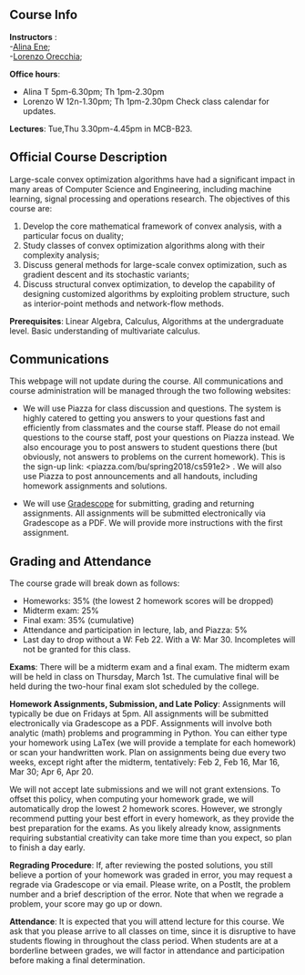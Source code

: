 ## Course Info 

__Instructors__ :  
-[Alina Ene];  
-[Lorenzo Orecchia]; 


__Office hours__: 
- Alina T 5pm-6.30pm; Th 1pm-2.30pm
- Lorenzo W  12n-1.30pm; Th 1pm-2.30pm 
Check class calendar for updates.

__Lectures__: Tue,Thu 3.30pm-4.45pm in MCB-B23.  


## Official Course Description

Large-scale convex optimization algorithms have had a significant impact in many areas of Computer Science and Engineering, including machine learning, signal processing and operations research. The objectives of this course are:

1. Develop the core mathematical framework of convex analysis, with a particular focus on duality;
2. Study classes of convex optimization algorithms along with their complexity analysis;
3. Discuss general methods for large-scale convex optimization, such as gradient descent and its stochastic variants;
4. Discuss structural convex optimization, to develop the capability of designing customized algorithms by exploiting problem structure, such as interior-point methods and network-flow methods.

**Prerequisites**: Linear Algebra, Calculus, Algorithms at the undergraduate level. Basic understanding of multivariate calculus.

## Communications

This webpage will not update during the course.  All communications and course administration will be managed through the two following websites:

- We will use Piazza for class discussion and questions. The system is highly catered to getting you answers to your questions fast and efficiently from classmates and the course staff. Please do not email questions to the course staff, post your questions on Piazza instead. We also encourage you to post answers to student questions there (but obviously, not answers to problems on the current homework). This is the sign-up link: <piazza.com/bu/spring2018/cs591e2> . We will also use Piazza to post announcements and all handouts, including homework assignments and solutions.

- We will use [Gradescope](www.gradescope.com) for submitting, grading and returning assignments. All assignments will be submitted electronically via Gradescope as a PDF. We will provide more instructions with the first assignment.

## Grading and Attendance

The course grade will break down as follows:

- Homeworks: 35% (the lowest 2 homework scores will be dropped)
- Midterm exam: 25%
- Final exam: 35% (cumulative)
- Attendance and participation in lecture, lab, and Piazza: 5%
- Last day to drop without a W: Feb 22. With a W: Mar 30. Incompletes will not be granted for this class.

__Exams__: There will be a midterm exam and a final exam. The midterm exam will be held in class on Thursday, March 1st. The cumulative final will be held during the two-hour final exam slot scheduled by the college.

__Homework Assignments, Submission, and Late Policy__: Assignments will typically be due on Fridays at 5pm. All assignments will be submitted electronically via Gradescope as a PDF. Assignments will involve both analytic (math) problems and programming in Python. You can either type your homework using LaTex (we will provide a template for each homework) or scan your handwritten work. Plan on assignments being due every two weeks, except right after the midterm, tentatively: Feb 2, Feb 16, Mar 16, Mar 30; Apr 6, Apr 20. 

We will not accept late submissions and we will not grant extensions. To offset this policy, when computing your homework grade, we will automatically drop the lowest 2 homework scores. However, we strongly recommend putting your best effort in every homework, as they provide the best preparation for the exams. As you likely already know, assignments requiring substantial creativity can take more time than you expect, so plan to finish a day early. 

__Regrading Procedure__: If, after reviewing the posted solutions, you still believe a portion of your homework was graded in error, you may request a regrade via Gradescope or via email. Please write, on a PostIt, the problem number and a brief description of the error. Note that when we regrade a problem, your score may go up or down. 

__Attendance__: It is expected that you will attend lecture for this course. We ask that you please arrive to all classes on time, since it is disruptive to have students flowing in throughout the class period. When students are at a borderline between grades, we will factor in attendance and participation before making a final determination.


[Alina Ene]: http://cs-people.bu.edu/aene/
[Lorenzo Orecchia]: http://cs-people.bu.edu/orecchia/index.html
